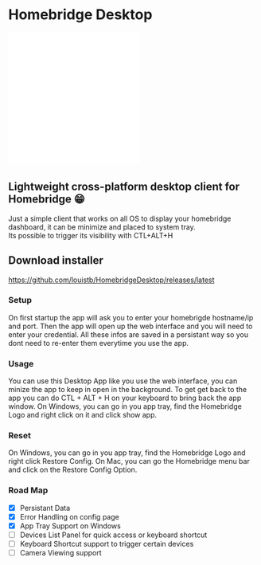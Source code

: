 
# Homebridge Desktop
![logo](https://github.com/louistb/HomebridgeDesktop/blob/af5cc8dfa37046cbafc810af3c595618e8d03edc/logo.png?raw=true|width=50px)
## Lightweight cross-platform desktop client for Homebridge 😁
Just a simple client that works on all OS to display your homebridge dashboard, it can be minimize and placed to system tray. </br> Its possible to trigger its visibility with CTL+ALT+H
## Download installer 
https://github.com/louistb/HomebridgeDesktop/releases/latest
### Setup
On first startup the app will ask you to enter your homebrigde hostname/ip and port.
Then the app will open up the web interface and you will need to enter your credential.
All these infos are saved in a persistant way so you dont need to re-enter them everytime you use the app.

### Usage
You can use this Desktop App like you use the web interface, you can minize the app to keep in open in the background.
To get get back to the app you can do CTL + ALT + H on your keyboard to bring back the app window.
On Windows, you can go in you app tray, find the Homebridge Logo and right click on it and click show app.

### Reset
On Windows, you can go in you app tray, find the Homebridge Logo and right click Restore Config.
On Mac, you can go the Homebridge menu bar and click on the Restore Config Option.

### Road Map

- [x] Persistant Data
- [x] Error Handling on config page
- [x] App Tray Support on Windows
- [ ] Devices List Panel for quick access or keyboard shortcut
- [ ] Keyboard Shortcut support to trigger certain devices
- [ ] Camera Viewing support
